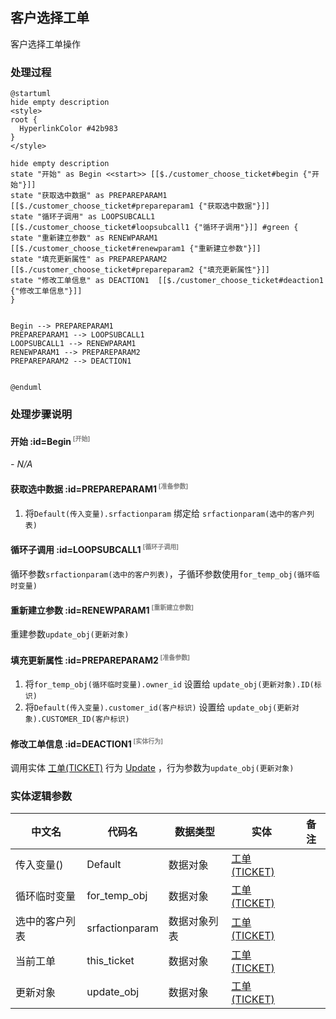 ## 客户选择工单 <!-- {docsify-ignore-all} -->

   客户选择工单操作

### 处理过程

```plantuml
@startuml
hide empty description
<style>
root {
  HyperlinkColor #42b983
}
</style>

hide empty description
state "开始" as Begin <<start>> [[$./customer_choose_ticket#begin {"开始"}]]
state "获取选中数据" as PREPAREPARAM1  [[$./customer_choose_ticket#prepareparam1 {"获取选中数据"}]]
state "循环子调用" as LOOPSUBCALL1  [[$./customer_choose_ticket#loopsubcall1 {"循环子调用"}]] #green {
state "重新建立参数" as RENEWPARAM1  [[$./customer_choose_ticket#renewparam1 {"重新建立参数"}]]
state "填充更新属性" as PREPAREPARAM2  [[$./customer_choose_ticket#prepareparam2 {"填充更新属性"}]]
state "修改工单信息" as DEACTION1  [[$./customer_choose_ticket#deaction1 {"修改工单信息"}]]
}


Begin --> PREPAREPARAM1
PREPAREPARAM1 --> LOOPSUBCALL1
LOOPSUBCALL1 --> RENEWPARAM1
RENEWPARAM1 --> PREPAREPARAM2
PREPAREPARAM2 --> DEACTION1


@enduml
```


### 处理步骤说明

#### 开始 :id=Begin<sup class="footnote-symbol"> <font color=gray size=1>[开始]</font></sup>



*- N/A*
#### 获取选中数据 :id=PREPAREPARAM1<sup class="footnote-symbol"> <font color=gray size=1>[准备参数]</font></sup>



1. 将`Default(传入变量).srfactionparam` 绑定给  `srfactionparam(选中的客户列表)`

#### 循环子调用 :id=LOOPSUBCALL1<sup class="footnote-symbol"> <font color=gray size=1>[循环子调用]</font></sup>



循环参数`srfactionparam(选中的客户列表)`，子循环参数使用`for_temp_obj(循环临时变量)`
#### 重新建立参数 :id=RENEWPARAM1<sup class="footnote-symbol"> <font color=gray size=1>[重新建立参数]</font></sup>



重建参数```update_obj(更新对象)```
#### 填充更新属性 :id=PREPAREPARAM2<sup class="footnote-symbol"> <font color=gray size=1>[准备参数]</font></sup>



1. 将`for_temp_obj(循环临时变量).owner_id` 设置给  `update_obj(更新对象).ID(标识)`
2. 将`Default(传入变量).customer_id(客户标识)` 设置给  `update_obj(更新对象).CUSTOMER_ID(客户标识)`

#### 修改工单信息 :id=DEACTION1<sup class="footnote-symbol"> <font color=gray size=1>[实体行为]</font></sup>



调用实体 [工单(TICKET)](module/ProdMgmt/ticket.md) 行为 [Update](module/ProdMgmt/ticket#行为) ，行为参数为`update_obj(更新对象)`



### 实体逻辑参数

|    中文名   |    代码名    |  数据类型    |  实体   |备注 |
| --------| --------| -------- | -------- | --------   |
|传入变量(<i class="fa fa-check"/></i>)|Default|数据对象|[工单(TICKET)](module/ProdMgmt/ticket.md)||
|循环临时变量|for_temp_obj|数据对象|[工单(TICKET)](module/ProdMgmt/ticket.md)||
|选中的客户列表|srfactionparam|数据对象列表|[工单(TICKET)](module/ProdMgmt/ticket.md)||
|当前工单|this_ticket|数据对象|[工单(TICKET)](module/ProdMgmt/ticket.md)||
|更新对象|update_obj|数据对象|[工单(TICKET)](module/ProdMgmt/ticket.md)||

